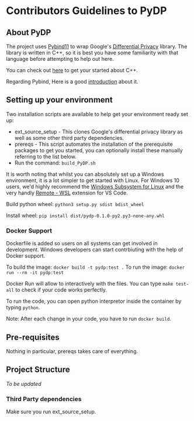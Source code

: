 # Contributors Guidelines to PyDP

## About PyDP

The project uses [Pybind11](http://pybind11.readthedocs.io) to wrap Google's [Differential Privacy](https://github.com/google/differential-privacy) library. 
The library is written in C++, so it is best you have some familiarity with that language before attempting to help out here. 

You can check out [here](https://www.learncpp.com/) to get your started about C++.

Regarding Pybind, Here is a good [introduction](https://www.youtube.com/watch?v=jQedHfF1Jfw) about it.

## Setting up your environment

Two installation scripts are available to help get your environment ready set up:
- ext_source_setup - This clones Google's differential privacy library as well as some other third party dependencies.
- prereqs - This script automates the installation of the prerequisite packages to get you started, you can optionally install these manually referring to the list below.
- Run the command: ```build_PyDP.sh```

It is worth noting that whilst you can absolutely set up a Windows environment, it is a lot simpler to get started with Linux. For Windows 10 users, we'd highly recommend the [Windows Subsystem for Linux](https://docs.microsoft.com/en-us/windows/wsl/install-win10) and the very handly [Remote - WSL](https://marketplace.visualstudio.com/items?itemName=ms-vscode-remote.remote-wsl) extension for VS Code.


Build python wheel: ```python3 setup.py sdist bdist_wheel```

Install wheel: ```pip install dist/pydp-0.1.0-py2.py3-none-any.whl```

### Docker Support

Dockerfile is added so users on all systems can get involved in development. Windows developers can start contrbiuting with the help of Docker support.

To build the image: ``` docker build -t pydp:test . ```
To run the image: ``` docker run --rm -it pydp:test ```

Docker Run will allow to interactively with the files. You can type ```make test-all``` to check if your code works perfectly.

To run the code, you can open python interpretor inside the container by typing ```python```. 


Note: After each change in your code, you have to run ```docker build```. 

## Pre-requisites

Nothing in particular, prereqs takes care of everything.

## Project Structure

*To be updated*

### Third Party dependencies

Make sure you run ext_source_setup.
